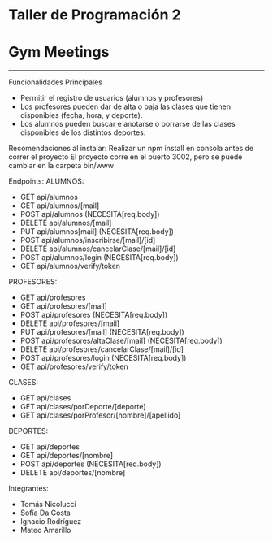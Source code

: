 # Taller de Programación 2
# Gym Meetings
--- 
Funcionalidades Principales
- Permitir el registro de usuarios (alumnos y profesores)
- Los profesores pueden dar de alta o baja las clases que tienen disponibles (fecha, hora, y deporte).
- Los alumnos pueden buscar e anotarse o borrarse de las clases disponibles de los distintos deportes.

Recomendaciones al instalar:
Realizar un npm install en consola antes de correr el proyecto
El proyecto corre en el puerto 3002, pero se puede cambiar en la carpeta bin/www

Endpoints:
ALUMNOS:
- GET api/alumnos
- GET api/alumnos/[mail]
- POST api/alumnos (NECESITA[req.body])
- DELETE api/alumnos/[mail]
- PUT api/alumnos[mail] (NECESITA[req.body])
- POST api/alumnos/inscribirse/[mail]/[id]
- DELETE api/alumnos/cancelarClase/[mail]/[id]
- POST api/alumnos/login (NECESITA[req.body])
- GET api/alumnos/verify/token

PROFESORES:
- GET api/profesores
- GET api/profesores/[mail]
- POST api/profesores (NECESITA[req.body])
- DELETE api/profesores/[mail]
- PUT api/profesores/[mail] (NECESITA[req.body])
- POST api/profesores/altaClase/[mail] (NECESITA[req.body])
- DELETE api/profesores/cancelarClase/[mail]/[id]
- POST api/profesores/login (NECESITA[req.body])
- GET api/profesores/verify/token

CLASES:
- GET api/clases
- GET api/clases/porDeporte/[deporte]
- GET api/clases/porProfesor/[nombre]/[apellido]

DEPORTES:
- GET api/deportes
- GET api/deportes/[nombre]
- POST api/deportes (NECESITA[req.body])
- DELETE api/deportes/[nombre]



Integrantes:
- Tomás Nicolucci
- Sofía Da Costa
- Ignacio Rodríguez
- Mateo Amarillo
